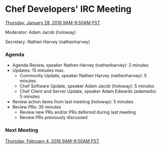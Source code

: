 # Chef Developers' IRC Meeting

[Thursday, January 28, 2016 9AM-9:50AM PST](http://everytimezone.com/#2016-01-28,300,cn3)

Moderator:  Adam Jacob (holoway)

Secretary:  Nathen Harvey (nathenharvey)

### Agenda
* Agenda Review, speaker Nathen Harvey (nathenharvey): 2 minutes
* Updates: 15 minutes max.
  * Community Update, speaker Nathen Harvey (nathenharvey): 5 minutes
  * Chef Software Update, speaker Adam Jacob (holoway): 5 minutes
  * Chef Client and Server Update, speaker Adam Edwards (adamedx): 5 minutes
* Review action items from last meeting (holoway): 5 minutes
* Review PRs:  35 minutes
  * Review new PRs and/or PRs deferred during last meeting
  * Review PRs previously discussed

### Next Meeting

[Thursday, February 4, 2016 9AM-9:50AM PST](http://everytimezone.com/#2016-02-04,300,cn3)

